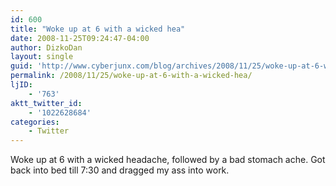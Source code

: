 ```yaml
---
id: 600
title: "Woke up at 6 with a wicked hea"
date: 2008-11-25T09:24:47-04:00
author: DizkoDan
layout: single
guid: 'http://www.cyberjunx.com/blog/archives/2008/11/25/woke-up-at-6-with-a-wicked-hea/'
permalink: /2008/11/25/woke-up-at-6-with-a-wicked-hea/
ljID:
    - '763'
aktt_twitter_id:
    - '1022628684'
categories:
    - Twitter
---
```


Woke up at 6 with a wicked headache, followed by a bad stomach ache. Got back into bed till 7:30 and dragged my ass into work.